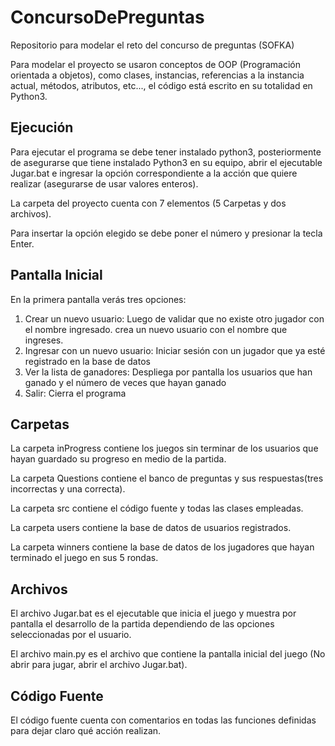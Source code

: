 # ConcursoDePreguntas
Repositorio para modelar el reto del concurso de preguntas (SOFKA)

Para modelar el proyecto se usaron conceptos de OOP (Programación orientada a objetos), como clases, instancias, referencias a la instancia actual, métodos, atributos, etc..., el código está escrito en su totalidad en Python3.

## Ejecución
Para ejecutar el programa se debe tener instalado python3, posteriormente de asegurarse que tiene instalado Python3 en su equipo, abrir el ejecutable Jugar.bat e ingresar la opción correspondiente a la acción que quiere realizar (asegurarse de usar valores enteros).

La carpeta del proyecto cuenta con 7 elementos (5 Carpetas y dos archivos).

Para insertar la opción elegido se debe poner el número y presionar la tecla Enter.

## Pantalla Inicial
En la primera pantalla verás tres opciones: 
1. Crear un nuevo usuario: Luego de validar que no existe otro jugador con el nombre ingresado. crea un nuevo usuario con el nombre que ingreses.
2. Ingresar con un nuevo usuario: Iniciar sesión con un jugador que ya esté registrado en la base de datos
3. Ver la lista de ganadores: Despliega por pantalla los usuarios que han ganado y el número de veces que hayan ganado
0. Salir: Cierra el programa

## Carpetas
La carpeta inProgress contiene los juegos sin terminar de los usuarios que hayan guardado su progreso en medio de la partida.

La carpeta Questions contiene el banco de preguntas y sus respuestas(tres incorrectas y una correcta).

La carpeta src contiene el código fuente y todas las clases empleadas.

La carpeta users contiene la base de datos de usuarios registrados.

La carpeta winners contiene la base de datos de los jugadores que hayan terminado el juego en sus 5 rondas.

## Archivos
El archivo Jugar.bat es el ejecutable que inicia el juego y muestra por pantalla el desarrollo de la partida dependiendo de las opciones seleccionadas por el usuario.

El archivo main.py es el archivo que contiene la pantalla inicial del juego (No abrir para jugar, abrir el archivo Jugar.bat).

## Código Fuente
El código fuente cuenta con comentarios en todas las funciones definidas para dejar claro qué acción realizan.
